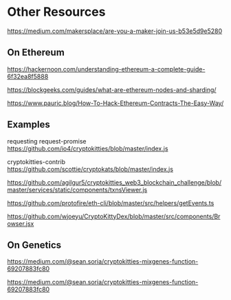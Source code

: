 # Other Resources

https://medium.com/makersplace/are-you-a-maker-join-us-b53e5d9e5280

## On Ethereum
https://hackernoon.com/understanding-ethereum-a-complete-guide-6f32ea8f5888

https://blockgeeks.com/guides/what-are-ethereum-nodes-and-sharding/ 

https://www.pauric.blog/How-To-Hack-Ethereum-Contracts-The-Easy-Way/

## Examples
requesting
request-promise
https://github.com/io4/cryptokitties/blob/master/index.js

cryptokitties-contrib
https://github.com/scottie/cryptokats/blob/master/index.js

https://github.com/agilgur5/cryptokitties_web3_blockchain_challenge/blob/master/services/static/components/txnsViewer.js

https://github.com/protofire/eth-cli/blob/master/src/helpers/getEvents.ts

https://github.com/wjoeyu/CryptoKittyDex/blob/master/src/components/Browser.jsx

## On Genetics
https://medium.com/@sean.soria/cryptokitties-mixgenes-function-69207883fc80

https://medium.com/@sean.soria/cryptokitties-mixgenes-function-69207883fc80